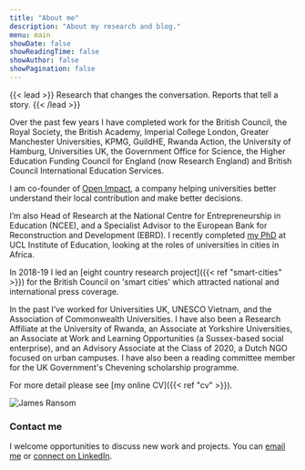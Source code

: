 ```yaml
---
title: "About me"
description: "About my research and blog."
menu: main
showDate: false
showReadingTime: false
showAuthor: false
showPagination: false
---
```


{{< lead >}} Research that changes the conversation. Reports that tell a story. {{< /lead >}}

Over the past few years I have completed work for the British Council, the Royal Society, the British Academy, Imperial College London, Greater Manchester Universities, KPMG, GuildHE, Rwanda Action, the University of Hamburg, Universities UK, the Government Office for Science, the Higher Education Funding Council for England (now Research England) and British Council International Education Services.

I am co-founder of [Open Impact](https://open-impact.co.uk), a company helping universities better understand their local contribution and make better decisions.

I’m also Head of Research at the National Centre for Entrepreneurship in Education (NCEE), and a Specialist Advisor to the European Bank for Reconstruction and Development (EBRD). I recently completed [my PhD](https://discovery.ucl.ac.uk/id/eprint/10178999/) at UCL Institute of Education, looking at the roles of universities in cities in Africa.

In 2018-19 I led an [eight country research project]({{< ref "smart-cities" >}}) for the British Council on 'smart cities' which attracted national and international press coverage.

In the past I’ve worked for Universities UK, UNESCO Vietnam, and the Association of Commonwealth Universities. I have also been a Research Affiliate at the University of Rwanda, an Associate at Yorkshire Universities, an Associate at Work and Learning Opportunities (a Sussex-based social enterprise), and an Advisory Associate at the Class of 2020, a Dutch NGO focused on urban campuses. I have also been a reading committee member for the UK Government's Chevening scholarship programme.

For more detail please see [my online CV]({{< ref "cv" >}}).

![James Ransom](author.jpg "James Ransom")

### Contact me
I welcome opportunities to discuss new work and projects. You can [email me](mailto:james@jcransom.com) or [connect on LinkedIn](http://www.linkedin.com/in/ransomjames).